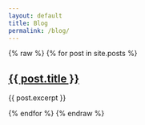 ```yaml
---
layout: default
title: Blog
permalink: /blog/
---
```

{% raw %}
{% for post in site.posts %}
  <h2><a href="{{ post.url }}">{{ post.title }}</a></h2>
  <p>{{ post.excerpt }}</p>
{% endfor %}
{% endraw %}
